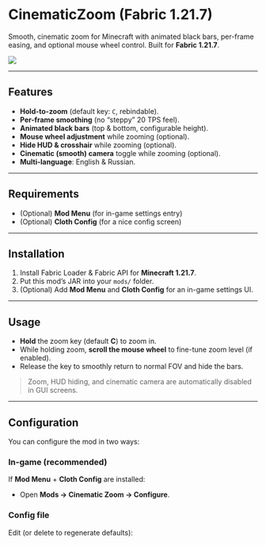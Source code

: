 # CinematicZoom (Fabric 1.21.7)

Smooth, cinematic zoom for Minecraft with animated black bars, per-frame easing, and optional mouse wheel control. Built for **Fabric 1.21.7**.

<img src="https://raw.githubusercontent.com/mel1x/CinematicZoom/refs/heads/main/CinematicZoom.gif">

---

## Features

- **Hold-to-zoom** (default key: `C`, rebindable).
- **Per-frame smoothing** (no “steppy” 20 TPS feel).
- **Animated black bars** (top & bottom, configurable height).
- **Mouse wheel adjustment** while zooming (optional).
- **Hide HUD & crosshair** while zooming (optional).
- **Cinematic (smooth) camera** toggle while zooming (optional).
- **Multi-language**: English & Russian.

---

## Requirements

- (Optional) **Mod Menu** (for in-game settings entry)
- (Optional) **Cloth Config** (for a nice config screen)

---

## Installation

1. Install Fabric Loader & Fabric API for **Minecraft 1.21.7**.
2. Put this mod’s JAR into your `mods/` folder.
3. (Optional) Add **Mod Menu** and **Cloth Config** for an in-game settings UI.

---

## Usage

- **Hold** the zoom key (default **C**) to zoom in.
- While holding zoom, **scroll the mouse wheel** to fine-tune zoom level (if enabled).
- Release the key to smoothly return to normal FOV and hide the bars.

> Zoom, HUD hiding, and cinematic camera are automatically disabled in GUI screens.

---

## Configuration

You can configure the mod in two ways:

### In-game (recommended)
If **Mod Menu** + **Cloth Config** are installed:
- Open **Mods → Cinematic Zoom → Configure**.

### Config file
Edit (or delete to regenerate defaults):
